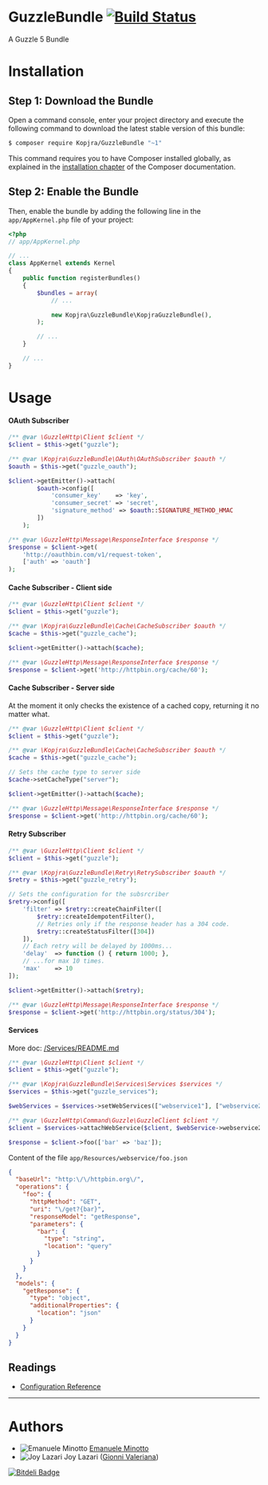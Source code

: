 GuzzleBundle [![Build Status](https://travis-ci.org/gionnivaleriana/GuzzleBundle.svg?branch=master)](https://travis-ci.org/gionnivaleriana/GuzzleBundle)
============

A Guzzle 5 Bundle

Installation
============

Step 1: Download the Bundle
---------------------------

Open a command console, enter your project directory and execute the
following command to download the latest stable version of this bundle:

```bash
$ composer require Kopjra/GuzzleBundle "~1"
```

This command requires you to have Composer installed globally, as explained
in the [installation chapter](https://getcomposer.org/doc/00-intro.md)
of the Composer documentation.

Step 2: Enable the Bundle
-------------------------

Then, enable the bundle by adding the following line in the `app/AppKernel.php`
file of your project:

```php
<?php
// app/AppKernel.php

// ...
class AppKernel extends Kernel
{
    public function registerBundles()
    {
        $bundles = array(
            // ...

            new Kopjra\GuzzleBundle\KopjraGuzzleBundle(),
        );

        // ...
    }

    // ...
}
```

Usage
=====

#### OAuth Subscriber

```php
/** @var \GuzzleHttp\Client $client */
$client = $this->get("guzzle");

/** @var \Kopjra\GuzzleBundle\OAuth\OAuthSubscriber $oauth */
$oauth = $this->get("guzzle_oauth");

$client->getEmitter()->attach(
        $oauth->config([
            'consumer_key'    => 'key',
            'consumer_secret' => 'secret',
            'signature_method' => $oauth::SIGNATURE_METHOD_HMAC
        ])
    );

/** @var \GuzzleHttp\Message\ResponseInterface $response */
$response = $client->get(
    'http://oauthbin.com/v1/request-token', 
    ['auth' => 'oauth']
);
```

#### Cache Subscriber - Client side

```php
/** @var \GuzzleHttp\Client $client */
$client = $this->get("guzzle");

/** @var \Kopjra\GuzzleBundle\Cache\CacheSubscriber $oauth */
$cache = $this->get("guzzle_cache");

$client->getEmitter()->attach($cache);

/** @var \GuzzleHttp\Message\ResponseInterface $response */
$response = $client->get('http://httpbin.org/cache/60');
```

#### Cache Subscriber - Server side

At the moment it only checks the existence of a cached copy, returning it no matter what.

```php
/** @var \GuzzleHttp\Client $client */
$client = $this->get("guzzle");

/** @var \Kopjra\GuzzleBundle\Cache\CacheSubscriber $oauth */
$cache = $this->get("guzzle_cache");

// Sets the cache type to server side
$cache->setCacheType("server");

$client->getEmitter()->attach($cache);

/** @var \GuzzleHttp\Message\ResponseInterface $response */
$response = $client->get('http://httpbin.org/cache/60');
```

#### Retry Subscriber

```php
/** @var \GuzzleHttp\Client $client */
$client = $this->get("guzzle");

/** @var \Kopjra\GuzzleBundle\Retry\RetrySubscriber $oauth */
$retry = $this->get("guzzle_retry");

// Sets the configuration for the subsrcriber
$retry->config([
    'filter' => $retry::createChainFilter([
        $retry::createIdempotentFilter(),
        // Retries only if the response header has a 304 code.
        $retry::createStatusFilter([304])
    ]),
    // Each retry will be delayed by 1000ms...
    'delay'  => function () { return 1000; },
    // ...for max 10 times.
    'max'    => 10
]);

$client->getEmitter()->attach($retry);

/** @var \GuzzleHttp\Message\ResponseInterface $response */
$response = $client->get('http://httpbin.org/status/304');
```

#### Services
More doc: [/Services/README.md](Services/README.md)

```php
/** @var \GuzzleHttp\Client $client */
$client = $this->get("guzzle");

/** @var \Kopjra\GuzzleBundle\Services\Services $services */
$services = $this->get("guzzle_services");

$webServices = $services->setWebServices(["webservice1"], ["webservice2"], ["webservice3"]);

/** @var \GuzzleHttp\Command\Guzzle\GuzzleClient $client */
$client = $services->attachWebService($client, $webService->webservice2);

$response = $client->foo(['bar' => 'baz']);
```

Content of the file `app/Resources/webservice/foo.json`
```json
{
  "baseUrl": "http:\/\/httpbin.org\/",
  "operations": {
    "foo": {
      "httpMethod": "GET",
      "uri": "\/get?{bar}",
      "responseModel": "getResponse",
      "parameters": {
        "bar": {
          "type": "string",
          "location": "query"
        }
      }
    }
  },
  "models": {
    "getResponse": {
      "type": "object",
      "additionalProperties": {
        "location": "json"
      }
    }
  }
}
```

Readings
--------

 * [Configuration Reference](https://github.com/gionnivaleriana/GuzzleBundle/tree/master/Resources/doc/configuration-reference.rst)

----

Authors
=======
* ![Emanuele Minotto](https://avatars0.githubusercontent.com/u/417201?s=15) [Emanuele Minotto](https://github.com/emanueleminotto)
* ![Joy Lazari](https://avatars0.githubusercontent.com/u/6898095?s=15) Joy Lazari ([Gionni Valeriana](https://github.com/gionnivaleriana))

[![Bitdeli Badge](https://d2weczhvl823v0.cloudfront.net/gionnivaleriana/guzzlebundle/trend.png)](https://bitdeli.com/free "Bitdeli Badge")

